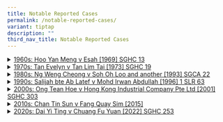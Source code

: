 ```yaml
---
title: Notable Reported Cases
permalink: /notable-reported-cases/
variant: tiptap
description: ""
third_nav_title: Notable Reported Cases
---
```

<div data-type="detailGroup" class="isomer-accordion isomer-accordion-white">
<details class="isomer-details">
<summary><a href="https://lab.mlaw.gov.sg/files/Hoo_Yan_Meng.pdf" rel="noopener noreferrer nofollow" target="_blank">1960s: Hoo Yan Meng v Esah [1969] SGHC 13</a>
</summary>
<div data-type="detailsContent" class="isomer-details-content">
<p>The Bureau helped the daughter of a deceased statutory tenant from being
evicted from rent-controlled premises. The High Court judgment clarified
the rights of such tenants under s 16(c) of the then-Control of Rent Ordinance
(Cap 242, 1955 Rev Ed).</p>
<p><a href="/files/Hoo_Yan_Meng.pdf" rel="noopener noreferrer nofollow" target="_blank">Hoo Yan Meng v Esah [1969] SGHC 13</a>
</p>
</div>
</details>
<details class="isomer-details">
<summary><a href="https://lab.mlaw.gov.sg/files/Tan_Evelyn.pdf" rel="noopener noreferrer nofollow" target="_blank">1970s: Tan Evelyn v Tan Lim Tai [1973] SGHC 19</a>
</summary>
<div data-type="detailsContent" class="isomer-details-content">
<p>The Bureau helped a “simple, thrifty, homely and uncomplaining kind of
wife” claim her fair share of the matrimonial home which had been purchased
in her husband’s sole name – and which she had helped to pay for, by entrusting
her whole pay packet to him for years.</p>
<p><a href="/files/Tan_Evelyn.pdf" rel="noopener noreferrer nofollow" target="_blank">Tan Evelyn v Tan Lim Tai [1973] SGHC 19</a>
</p>
</div>
</details>
<details class="isomer-details">
<summary><a href="https://lab.mlaw.gov.sg/files/Ng_Weng_Cheong.pdf" rel="noopener noreferrer nofollow" target="_blank">1980s: Ng Weng Cheong v Soh Oh Loo and another [1993] SGCA 22</a>
</summary>
<div data-type="detailsContent" class="isomer-details-content">
<p>The Bureau helped a carpenter obtain some compensation after being hit
by a bus – even though he had been jaywalking. The court ordered the bus
driver to bear 30% of the liability – the first time a jaywalker got compensation
in such circumstances.</p>
<p><a href="/files/Ng_Weng_Cheong.pdf" rel="noopener noreferrer nofollow" target="_blank">Ng Weng Cheong v Soh Oh Loo and another [1993] SGCA 22</a>
</p>
</div>
</details>
<details class="isomer-details">
<summary><a href="https://lab.mlaw.gov.sg/files/Salijah.pdf" rel="noopener noreferrer nofollow" target="_blank">1990s: Salijah bte Ab Latef v Mohd Irwan Abdullah [1996] 1 SLR 63</a>
</summary>
<div data-type="detailsContent" class="isomer-details-content">
<p>The Bureau helped a wife who divorced in the Syariah Court get a court
order for her missing husband to sign documents transferring his share
in the matrimonial home to her, as ordered by the Syariah Court. The Administration
of Muslim Law Act was amended after this case, to allow the Registrar of
the Syariah Court to execute such documents on behalf of defaulting parties.</p>
<p><a href="/files/Salijah.pdf" rel="noopener noreferrer nofollow" target="_blank">Salijah bte Ab Latef v Mohd Irwan Abdullah [1996] 1 SLR 63</a>
</p>
</div>
</details>
<details class="isomer-details">
<summary><a href="https://lab.mlaw.gov.sg/files/Ong_Tean_Hoe.pdf" rel="noopener noreferrer nofollow" target="_blank">2000s: Ong Tean Hoe v Hong Kong Industrial Company Pte Ltd [2001] SGHC 303</a>
</summary>
<div data-type="detailsContent" class="isomer-details-content">
<p>The Bureau helped an industrial machine operator, whose hands were crushed
by a machine at work, to claim compensation (over $700,000) from her employer.</p>
<p><a href="/files/Ong_Tean_Hoe.pdf" rel="noopener noreferrer nofollow" target="_blank">Ong Tean Hoe v Hong Kong Industrial Company Pte Ltd [2001] SGHC 303</a>
</p>
</div>
</details>
<details class="isomer-details">
<summary><a href="https://lab.mlaw.gov.sg/files/Chan_Tin_Sun.pdf" rel="noopener noreferrer nofollow" target="_blank">2010s: Chan Tin Sun v Fang Quay Sim [2015]</a>
</summary>
<div data-type="detailsContent" class="isomer-details-content">
<p>The Bureau helped a wife who poisoned her husband (and went to prison
for it) to get some share of the matrimonial assets. She got 7% less than
she otherwise would have because she poisoned him - but she had contributed
to the family over more than 30 years of marriage and did not deserve to
get nothing.</p>
<p><a href="/files/Chan_Tin_Sun.pdf" rel="noopener noreferrer nofollow" target="_blank">Chan Tin Sun v Fang Quay Sim [2015]</a>
</p>
</div>
</details>
<details class="isomer-details">
<summary><a href="https://lab.mlaw.gov.sg/files/Dai_Yi_Ting.pdf" rel="noopener noreferrer nofollow" target="_blank">2020s: Dai Yi Ting v Chuang Fu Yuan [2022] SGHC 253</a>
</summary>
<div data-type="detailsContent" class="isomer-details-content">
<p>The Bureau helped an e-scooter rider who was sued by his pillion rider
for compensation after an accident. This was a precedent judgment on the
issue of whether to have liability and damages heard separately or together.</p>
<p><a href="/files/Dai_Yi_Ting.pdf" rel="noopener noreferrer nofollow" target="_blank">Dai Yi Ting v Chuang Fu Yuan [2022] SGHC 253</a>
</p>
</div>
</details>
</div>
<p></p>